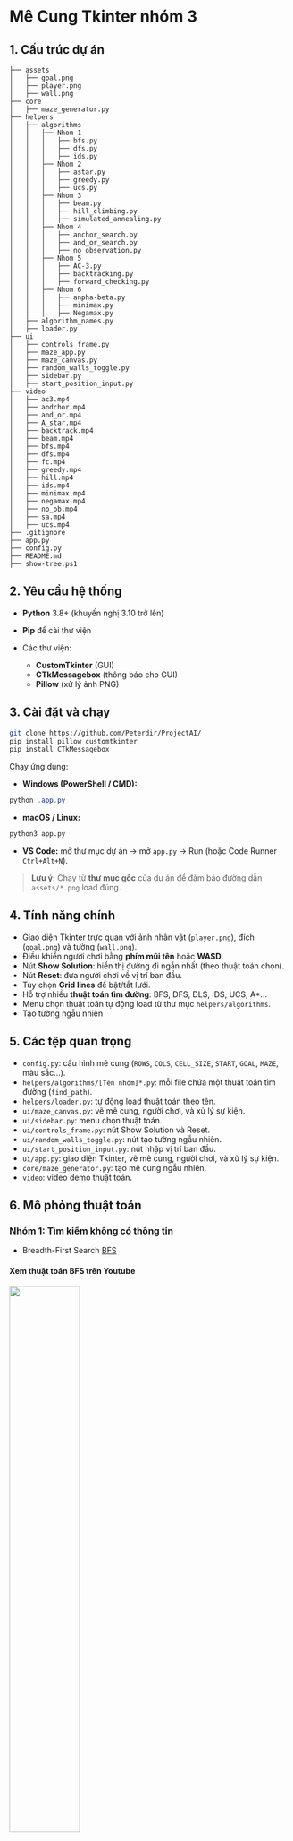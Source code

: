 # Mê Cung Tkinter nhóm 3
## 1. Cấu trúc dự án

```text
├── assets
│   ├── goal.png
│   ├── player.png
│   ├── wall.png
├── core
│   ├── maze_generator.py
├── helpers
│   ├── algorithms
│   │   ├── Nhom 1
│   │   │   ├── bfs.py
│   │   │   ├── dfs.py
│   │   │   ├── ids.py
│   │   ├── Nhom 2
│   │   │   ├── astar.py
│   │   │   ├── greedy.py
│   │   │   ├── ucs.py
│   │   ├── Nhom 3
│   │   │   ├── beam.py
│   │   │   ├── hill_climbing.py
│   │   │   ├── simulated_annealing.py
│   │   ├── Nhom 4
│   │   │   ├── anchor_search.py
│   │   │   ├── and_or_search.py
│   │   │   ├── no_observation.py
│   │   ├── Nhom 5
│   │   │   ├── AC-3.py
│   │   │   ├── backtracking.py
│   │   │   ├── forward_checking.py
│   │   ├── Nhom 6
│   │   │   ├── anpha-beta.py
│   │   │   ├── minimax.py
│   │   │   ├── Negamax.py
│   ├── algorithm_names.py
│   ├── loader.py
├── ui
│   ├── controls_frame.py
│   ├── maze_app.py
│   ├── maze_canvas.py
│   ├── random_walls_toggle.py
│   ├── sidebar.py
│   ├── start_position_input.py
├── video
│   ├── ac3.mp4
│   ├── andchor.mp4
│   ├── and_or.mp4
│   ├── A_star.mp4
│   ├── backtrack.mp4
│   ├── beam.mp4
│   ├── bfs.mp4
│   ├── dfs.mp4
│   ├── fc.mp4
│   ├── greedy.mp4
│   ├── hill.mp4
│   ├── ids.mp4
│   ├── minimax.mp4
│   ├── negamax.mp4
│   ├── no_ob.mp4
│   ├── sa.mp4
│   ├── ucs.mp4
├── .gitignore
├── app.py
├── config.py
├── README.md
├── show-tree.ps1
```

## 2. Yêu cầu hệ thống

* **Python** 3.8+ (khuyến nghị 3.10 trở lên)
* **Pip** để cài thư viện
* Các thư viện:

  * **CustomTkinter** (GUI)
  * **CTkMessagebox** (thông báo cho GUI)
  * **Pillow** (xử lý ảnh PNG)

## 3. Cài đặt và chạy

```bash
git clone https://github.com/Peterdir/ProjectAI/
pip install pillow customtkinter
pip install CTkMessagebox
```

Chạy ứng dụng:

* **Windows (PowerShell / CMD):**

```powershell
python .app.py
```

* **macOS / Linux:**

```bash
python3 app.py
```

* **VS Code:** mở thư mục dự án → mở `app.py` → Run (hoặc Code Runner `Ctrl+Alt+N`).

> **Lưu ý:** Chạy từ **thư mục gốc** của dự án để đảm bảo đường dẫn `assets/*.png` load đúng.

## 4. Tính năng chính

* Giao diện Tkinter trực quan với ảnh nhân vật (`player.png`), đích (`goal.png`) và tường (`wall.png`).
* Điều khiển người chơi bằng **phím mũi tên** hoặc **WASD**.
* Nút **Show Solution**: hiển thị đường đi ngắn nhất (theo thuật toán chọn).
* Nút **Reset**: đưa người chơi về vị trí ban đầu.
* Tùy chọn **Grid lines** để bật/tắt lưới.
* Hỗ trợ nhiều **thuật toán tìm đường**: BFS, DFS, DLS, IDS, UCS, A\*…
* Menu chọn thuật toán tự động load từ thư mục `helpers/algorithms`.
* Tạo tường ngẫu nhiên 
## 5. Các tệp quan trọng

* `config.py`: cấu hình mê cung (`ROWS`, `COLS`, `CELL_SIZE`, `START`, `GOAL`, `MAZE`, màu sắc…).
* `helpers/algorithms/[Tên nhóm]*.py`: mỗi file chứa một thuật toán tìm đường (`find_path`).
* `helpers/loader.py`: tự động load thuật toán theo tên.
* `ui/maze_canvas.py`: vẽ mê cung, người chơi, và xử lý sự kiện.
* `ui/sidebar.py`: menu chọn thuật toán.
* `ui/controls_frame.py`: nút Show Solution và Reset.
* `ui/random_walls_toggle.py`: nút tạo tường ngẫu nhiên.
* `ui/start_position_input.py`: nút nhập vị trí ban đầu.
* `ui/app.py`: giao diện Tkinter, vẽ mê cung, người chơi, và xử lý sự kiện.
* `core/maze_generator.py`: tạo mê cung ngẫu nhiên.
* `video`: video demo thuật toán.

## 6. Mô phỏng thuật toán

### Nhóm 1: Tìm kiếm không có thông tin
* Breadth-First Search [BFS](video/bfs.mp4)
#### Xem thuật toán BFS trên Youtube
[<img src="https://img.youtube.com/vi/lkdVm7dHHK0/maxresdefault.jpg" width="50%">](https://youtu.be/lkdVm7dHHK0)
* Depth-First Search [DFS](video/dfs.mp4)
#### Xem thuật toán DFS trên Youtube
[<img src="https://img.youtube.com/vi/a7o1QR4db7A/maxresdefault.jpg" width="50%">](https://youtu.be/a7o1QR4db7A)
* Iterative Deepening DFS [IDS](video/ids.mp4)
#### Xem thuật toán IDS trên Youtube
[<img src="https://img.youtube.com/vi/y2_77J-UUF0/maxresdefault.jpg" width="50%">](https://youtu.be/y2_77J-UUF0)
### Nhóm 2: Tìm kiếm có thông tin
* Uniform Cost Search [UCS](video/ucs.mp4)
#### Xem thuật toán UCS trên Youtube
[<img src="https://img.youtube.com/vi/XQOEQzFJ0J8/maxresdefault.jpg" width="50%">](https://youtu.be/XQOEQzFJ0J8)
* Greedy Best-First Search [Greedy](video/greedy.mp4)
#### Xem thuật toán Greedy trên Youtube
[<img src="https://img.youtube.com/vi/5n4yFOvHwG8/maxresdefault.jpg" width="50%">](https://youtu.be/5n4yFOvHwG8)
* A* Search [A*](video/astar.mp4)
#### Xem thuật toán A* trên Youtube
[<img src="https://img.youtube.com/vi/-dSj1eJg3g8/maxresdefault.jpg" width="50%">](https://youtu.be/-dSj1eJg3g8)

### Nhóm 3: Tìm kiếm tối ưu hóa
* Beam Search [Beam](video/beam.mp4)
#### Xem thuật toán Beam trên Youtube
[<img src="https://img.youtube.com/vi/-YWgv18ILjM/maxresdefault.jpg" width="50%">](https://youtu.be/-YWgv18ILjM)
* Hill Climbing [Hill](video/hill.mp4)
#### Xem thuật toán Hill trên Youtube
[<img src="https://img.youtube.com/vi/tnEJdaJVpwg/maxresdefault.jpg" width="50%">](https://youtu.be/tnEJdaJVpwg)
* Simulated Annealing [Simulated](video/simulated.mp4)
#### Xem thuật toán Simulated trên Youtube
[<img src="https://img.youtube.com/vi/9q9sUCsdJUI/maxresdefault.jpg" width="50%">](https://youtu.be/9q9sUCsdJUI)

### Nhóm 4: Tìm kiếm dựa trên mức độ quan sát /xác định của môi trường
* Anchor Search [Anchor](video/anchor.mp4)
#### Xem thuật toán Anchor trên Youtube
[<img src="https://img.youtube.com/vi/Edh7FfOdwbY/maxresdefault.jpg" width="50%">](https://youtu.be/Edh7FfOdwbY)
* AND-OR Search [AND-OR](video/and_or.mp4)
#### Xem thuật toán AND-OR trên Youtube
[<img src="https://img.youtube.com/vi/bCGtLPW-qgU/maxresdefault.jpg" width="50%">](https://youtu.be/bCGtLPW-qgU)
* No Observation [No-Observation](video/no_ob.mp4)
#### Xem thuật toán No Observation trên Youtube
[<img src="https://img.youtube.com/vi/UEIL9LKo8g8/maxresdefault.jpg" width="50%">](https://youtu.be/UEIL9LKo8g8)

### Nhóm 5: Tìm kiếm dựa trên thông tin ràng buộc
* AC-3 [AC-3](video/ac3.mp4)
#### Xem thuật toán AC-3 trên Youtube
[<img src="https://img.youtube.com/vi/Rde7wIof2kk/maxresdefault.jpg" width="50%">](https://youtu.be/Rde7wIof2kk)
* Backtracking [Backtracking](video/backtrack.mp4)
#### Xem thuật toán Backtracking trên Youtube
[<img src="https://img.youtube.com/vi/rcbGf-vI-F4/maxresdefault.jpg" width="50%">](https://youtu.be/rcbGf-vI-F4)
* Forward Checking [Forward Checking](video/fc.mp4)
#### Xem thuật toán Forward Checking trên Youtube
[<img src="https://img.youtube.com/vi/8yG5f7ZGfk8/maxresdefault.jpg" width="50%">](https://youtu.be/8yG5f7ZGfk8)

### Nhóm 6: Tìm kiếm đối kháng
* Alpha-Beta Pruning [Alpha-Beta](video/anpha-beta.mp4)
* Minimax [Minimax](video/minimax.mp4)
* Negamax [Negamax](video/negamax.mp4)


## 7 Mô tả giao diện

### Mô tả chính

Bắt đầu với giao diện chính `app.py` khi chạy nó sẽ có giao diện như này
![image](./image/image_load.png)
Ở đây nhân vật chính sẽ ở ô bắt đầu của mê cung (ở góc trên bên trái ) và 1 đích đến (ở góc dưới bên phải)
Có thể điều chỉnh tọa độ nhân vật bằng cách click chuột vào ô trên giao diện (đảm bảo các ô phải nằm trên mê cung)
hoặc có thể nhập tọa độ thủ công với nút **Đặt vị trí bắt đầu** nhân vật sẽ di chuyển đến ô đó

Ở trên giao diện có các nút tương tác:
- **[Nhóm thuật toán và thuật toán]** chẳng hạn như **Nhom 1 → Breadth-First Search**, được phép nhấn vào nút OptionMenu này để chọn các nhóm thuật toán khác
- **[Grid lines]** Nhấn vào nút button này để bật/tắt lưới trên mê cung (sẽ thấy được mê cung 1 cách trực quan)
- **[Show Solution]** Nhấn vào nút button này để hiện thị đường đi theo thuật toán đã chọn
- **[Reset]** Nhấn vào nút button này để reset lại mê cung
- **[Random Mê Cung]** Nhấn vào nút button này để tạo mê cung ngẫu nhiên theo kích thước đã được setting sẵn (mặc định là mê cung có kích thước `21x31`)
- Chỉnh kích thước mê cung bằng cách nhấn vào OptionMenu mặc định `21x31`
- Toggle **Thêm tường ngẫu nhiên khi di chuyển**: Tạo tường trong mê cung làm khó thuật toán
- Hai bảng nhỏ :
  - **Chỉ số thuật toán**: Những chỉ số chính của thuật toán chẳng hạn như **Steps** (Số bước đi), **Visited** (Số ô đã thăm), **Time** (Thời gian thực hiện thuật toán),...
  - **Lịch sử Seed**: Lịch sử các seed đã được tạo ra (Tương tác thực trên Seed để thay đổi mê cung)

### Các thông báo phát sinh

  - **Không thể thoát thuật toán khi đang chạy**: 
  ![image](./image/cannot_exit.png)
  - **Hoàn thành thuật toán**: 
  ![image](./image/complete.png)
  - **Không tìm thấy đường đi**: 
  ![image](./image/not_found.png)
  - **Xác nhận thoát app**: 
  ![image](./image/confirm_exit.png)



---

## Liên hệ

Nếu có thắc mắc về code, bạn có thể liên hệ nhóm chúng tôi qua:

### Thành viên nhóm

#### 1. Đặng Minh Tài
<p align="center">
  <a href="mailto:dmt826321@gmail.com"><img src="https://img.shields.io/badge/Gmail-D14836?logo=gmail&logoColor=white&style=for-the-badge"/></a>
  <a href="https://facebook.com/tamidanopro"><img src="https://img.shields.io/badge/Facebook-1877F2?logo=facebook&logoColor=white&style=for-the-badge"/></a>
  <a href="https://github.com/dangminhtai"><img src="https://img.shields.io/badge/GitHub-181717?logo=github&logoColor=white&style=for-the-badge"/></a>
</p>

#### 2. Trần Minh Trọng Nhân
<p align="center">
  <a href="mailto:tranminhtrongnhan22072005@gmail.com"><img src="https://img.shields.io/badge/Gmail-D14836?logo=gmail&logoColor=white&style=for-the-badge"/></a>
  <a href="facebook.com/tran.nhan.407057"><img src="https://img.shields.io/badge/Facebook-1877F2?logo=facebook&logoColor=white&style=for-the-badge"/></a>
  <a href="https://github.com/sibula227"><img src="https://img.shields.io/badge/GitHub-181717?logo=github&logoColor=white&style=for-the-badge"/></a>
</p>

#### 3. Lâm Khánh Duy
<p align="center">
  <a href="mailto:lamkhanhduy123kg@gmail.com"><img src="https://img.shields.io/badge/Gmail-D14836?logo=gmail&logoColor=white&style=for-the-badge"/></a>
  <a href="https://www.facebook.com/duy.lamkhanh.399"><img src="https://img.shields.io/badge/Facebook-1877F2?logo=facebook&logoColor=white&style=for-the-badge"/></a>
  <a href="https://github.com/Peterdir"><img src="https://img.shields.io/badge/GitHub-181717?logo=github&logoColor=white&style=for-the-badge"/></a>
</p>

> Thả 1 star ⭐ nếu cảm thấy dự án này hữu ích nhé!

[<img src="https://img.youtube.com/vi/lkdVm7dHHK0/maxresdefault.jpg" width="50%">](https://youtu.be/lkdVm7dHHK0)
